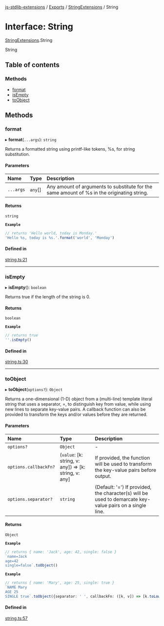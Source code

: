 [js-stdlib-extensions](/docs/README.md) / [Exports](/docs/modules.md) / [StringExtensions](/docs/modules/StringExtensions.md) / String

# Interface: String

[StringExtensions](/docs/modules/StringExtensions.md).String

String

## Table of contents

### Methods

- [format](/docs/interfaces/StringExtensions.String.md#format)
- [isEmpty](/docs/interfaces/StringExtensions.String.md#isempty)
- [toObject](/docs/interfaces/StringExtensions.String.md#toobject)

## Methods

### format

▸ **format**(`...args`): `string`

Returns a formatted string using printf-like tokens, %s, for string
substitution.

#### Parameters

| Name | Type | Description |
| :------ | :------ | :------ |
| `...args` | `any`[] | Any amount of arguments to substitute for the same amount of %s in the originating string. |

#### Returns

`string`

**`Example`**

```ts
// returns 'Hello world, today is Monday.'
'Hello %s, today is %s.'.format('world', 'Monday')
```

#### Defined in

[string.ts:21](https://github.com/KamaranL/js-stdlib-extensions/blob/13d3725/src/ext/string.ts#L21)

___

### isEmpty

▸ **isEmpty**(): `boolean`

Returns true if the length of the string is 0.

#### Returns

`boolean`

**`Example`**

```ts
// returns true
''.isEmpty()
```

#### Defined in

[string.ts:30](https://github.com/KamaranL/js-stdlib-extensions/blob/13d3725/src/ext/string.ts#L30)

___

### toObject

▸ **toObject**(`options?`): `Object`

Returns a one-dimensional (1-D) object from a (multi-line) template
literal string that uses a separator, =, to distinguish key from value,
while using new lines to separate key-value pairs. A callback function
can also be provided to transform the keys and/or values before they are
returned.

#### Parameters

| Name | Type | Description |
| :------ | :------ | :------ |
| `options?` | `Object` | - |
| `options.callbackFn?` | (`value`: [k: string, v: any]) => [k: string, v: any] | If provided, the function will be used to transform the key-value pairs before output. |
| `options.separator?` | `string` | (Default: '=') If provided, the character(s) will be used to demarcate key-value pairs on a single line. |

#### Returns

`Object`

**`Example`**

```ts
// returns { name: 'Jack', age: 42, single: false }
`name=Jack
age=42
single=false`.toObject()
```

**`Example`**

```ts
// returns { name: 'Mary', age: 25, single: true }
`NAME Mary
AGE 25
SINGLE true`.toObject({separator: ' ', callbackFn: ([k, v]) => [k.toLowerCase(), v]})
```

#### Defined in

[string.ts:57](https://github.com/KamaranL/js-stdlib-extensions/blob/13d3725/src/ext/string.ts#L57)
